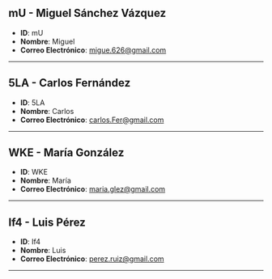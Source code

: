 
## mU - Miguel Sánchez Vázquez
- **ID**: mU
- **Nombre**: Miguel
- **Correo Electrónico**: migue.626@gmail.com
---
## 5LA - Carlos Fernández
- **ID**: 5LA
- **Nombre**: Carlos
- **Correo Electrónico**: carlos.Fer@gmail.com
---
## WKE - María González
- **ID**: WKE
- **Nombre**: María
- **Correo Electrónico**: maria.glez@gmail.com
---
## If4 - Luis Pérez
- **ID**: If4
- **Nombre**: Luis
- **Correo Electrónico**: perez.ruiz@gmail.com
---
